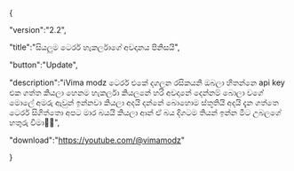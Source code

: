 {

 "version":"2.2",

 "title":"සියලුම ටෙරර් හැකර්ලාගේ අවදානය පිනිසයි",

 "button":"Update",

 "description":"ℹ️Vima modz
ටෙරර් එකේ දගලන රසිකයනි ඔබලා හිතන්නෙ api key එක ගත්ත කියලා හෙනම හැකර්ලා කියලනේ හරි අවදානේ දෙන්නම් බොලා වගේ මොලේ අමරු ඇවුන් ඉන්නවා කියලා අදයි දන්නේ බොහොම ස්තූතියි අදයි දැන ගත්තෙ ටෙරර් සිගිත්තො අපට මාර බයයි කියලා ආන් ඒ බය දිගටම තියන් ඉන්න මීට උබලගේ හතුරු විමා🤣🤣",

 "download":"https://youtube.com/@vimamodz"

}
